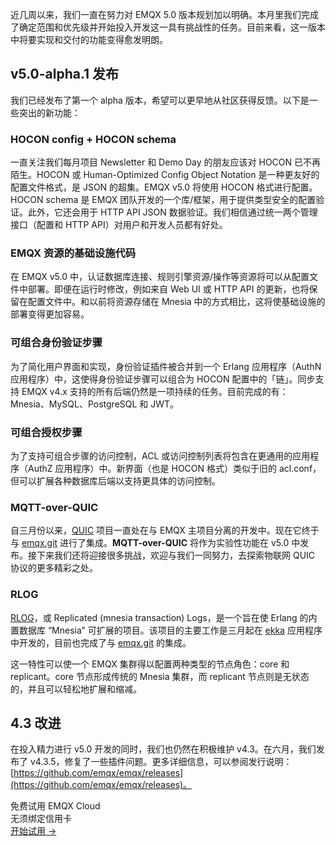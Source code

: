 近几周以来，我们一直在努力对 EMQX 5.0 版本规划加以明确。本月里我们完成了确定范围和优先级并开始投入开发这一具有挑战性的任务。目前来看，这一版本中将要实现和交付的功能变得愈发明朗。


## v5.0-alpha.1 发布


我们已经发布了第一个 alpha 版本，希望可以更早地从社区获得反馈。以下是一些突出的新功能：

### HOCON config + HOCON schema

一直关注我们每月项目 Newsletter 和 Demo Day 的朋友应该对 HOCON 已不再陌生。HOCON 或 Human-Optimized Config Object Notation 是一种更友好的配置文件格式，是 JSON 的超集。EMQX v5.0 将使用 HOCON  格式进行配置。HOCON schema 是 EMQX 团队开发的一个库/框架，用于提供类型安全的配置验证。此外，它还会用于 HTTP API  JSON 数据验证。我们相信通过统一两个管理接口（配置和 HTTP API）对用户和开发人员都有好处。

### EMQX 资源的基础设施代码

在 EMQX v5.0 中，认证数据库连接、规则引擎资源/操作等资源将可以从配置文件中部署。即便在运行时修改，例如来自 Web UI 或  HTTP API 的更新，也将保留在配置文件中。和以前将资源存储在 Mnesia 中的方式相比，这将使基础设施的部署变得更加容易。

### 可组合身份验证步骤

为了简化用户界面和实现，身份验证插件被合并到一个 Erlang 应用程序（AuthN 应用程序）中，这使得身份验证步骤可以组合为 HOCON 配置中的「链」。同步支持 EMQX v4.x  支持的所有后端仍然是一项持续的任务。目前完成的有：Mnesia、MySQL、PostgreSQL 和 JWT。

### 可组合授权步骤

为了支持可组合步骤的访问控制，ACL 或访问控制列表将包含在更通用的应用程序（AuthZ 应用程序）中。新界面（也是 HOCON 格式）类似于旧的 acl.conf，但可以扩展各种数据库后端以支持更具体的访问控制。

### MQTT-over-QUIC

自三月份以来，[QUIC](https://github.com/emqx/quic) 项目一直处在与 EMQX 主项目分离的开发中。现在它终于与 [emqx.git](https://github.com/emqx/emqx) 进行了集成。**MQTT-over-QUIC** 将作为实验性功能在 v5.0 中发布。接下来我们还将迎接很多挑战，欢迎与我们一同努力，去探索物联网 QUIC 协议的更多精彩之处。

### RLOG

[RLOG](https://github.com/emqx/eip/blob/main/implemented/0004-async-mnesia-change-log-replication.md)，或 Replicated (mnesia transaction) Logs，是一个旨在使 Erlang 的内置数据库 “Mnesia” 可扩展的项目。该项目的主要工作是三月起在 [ekka](https://github.com/emqx/ekka) 应用程序中开发的，目前也完成了与 [emqx.git](https://github.com/emqx/emqx) 的集成。

这一特性可以使一个 EMQX 集群得以配置两种类型的节点角色：core 和 replicant。core 节点形成传统的 Mnesia 集群，而 replicant 节点则是无状态的，并且可以轻松地扩展和缩减。

## 4.3 改进

在投入精力进行 v5.0 开发的同时，我们也仍然在积极维护 v4.3。在六月，我们发布了 v4.3.5，修复了一些插件问题。更多详细信息，可以参阅发行说明：[https://github.com/emqx/emqx/releases](https://github.com/emqx/emqx/releases)。


<section class="promotion">
    <div>
        免费试用 EMQX Cloud
        <div class="is-size-14 is-text-normal has-text-weight-normal">无须绑定信用卡</div>
    </div>
    <a href="https://www.emqx.com/zh/signup?continue=https://cloud.emqx.com/console/deployments/0?oper=new" class="button is-gradient px-5">开始试用 →</a >
</section>
